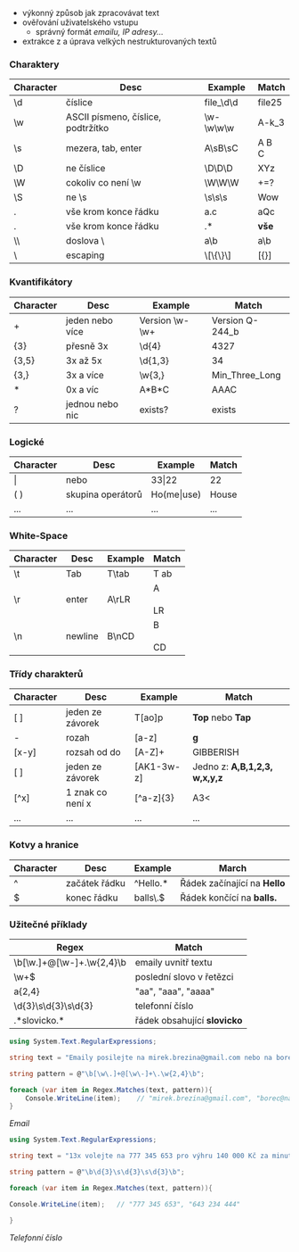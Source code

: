 - výkonný způsob jak zpracovávat text
- ověřování uživatelského vstupu
	- správný formát *emailu, IP adresy...*
- extrakce z a úprava velkých nestrukturovaných textů

### Charaktery
| Character | Desc                               | Example       | Match     |
| --------- | ---------------------------------- | ------------- | --------- |
| \d        | číslice                            | file_\d\d     | file25    |
| \w        | ASCII písmeno, číslice, podtržítko | \w-\w\w\w     | A-k_3     |
| \s        | mezera, tab, enter                 | A\sB\sC       | A B <br>C |
| \D        | ne číslice                         | \D\D\D        | XYz       |
| \W        | cokoliv co není \w                 | \W\W\W        | +=?       |
| \S        | ne \s                              | \s\s\s        | Wow       |
| .         | vše krom konce řádku               | a.c           | aQc       |
| .         | vše krom konce řádku               | .*            | **vše**   |
| \\\       | doslova \                          | a\\b          | a\\b      |
| \         | escaping                           | \\\[\\{\\}\\] | [{}]      |
### Kvantifikátory
| Character | Desc            | Example        | Match           |
| --------- | --------------- | -------------- | --------------- |
| +         | jeden nebo více | Version \w-\w+ | Version Q-244_b |
| {3}       | přesně 3x       | \d{4}          | 4327            |
| {3,5}     | 3x až 5x        | \d{1,3}        | 34              |
| {3,}      | 3x a více       | \w{3,}         | Min_Three_Long  |
| *         | 0x a víc        | A\*B\*C        | AAAC            |
| ?         | jednou nebo nic | exists?        | exists          |
### Logické
| Character | Desc              | Example     | Match |
| --------- | ----------------- | ----------- | ----- |
| \|        | nebo              | 33\|22      | 22    |
| ( )       | skupina operátorů | Ho(me\|use) | House |
| ...       | ...               | ...         | ...   |
### White-Space
| Character | Desc    | Example | Match       |
| --------- | ------- | ------- | ----------- |
| \t        | Tab     | T\tab   | T     ab    |
| \r        | enter   | A\rLR   | A<br><br>LR |
| \n        | newline | B\nCD   | B<br><br>CD |
### Třídy charakterů
| Character | Desc             | Example    | Match                           |
| --------- | ---------------- | ---------- | ------------------------------- |
| [   ]     | jeden ze závorek | T[ao]p     | **Top** nebo **Tap**            |
| -         | rozah            | [a-z]      | **g**                           |
| [x-y]     | rozsah od do     | [A-Z]+     | GIBBERISH                       |
| [   ]     | jeden ze závorek | [AK1-3w-z] | Jedno z: **A,B,1,2,3, w,x,y,z** |
| \[^x]     | 1 znak co není x | \[^a-z]{3} | A3<                             |
| ...       | ...              | ...        | ...                             |
### Kotvy a hranice
| Character | Desc          | Example   | March                         |
| --------- | ------------- | --------- | ----------------------------- |
| ^         | začátek řádku | ^Hello.*  | Řádek začínající na **Hello** |
| $         | konec řádku   | balls\\.$ | Řádek končící na **balls.**   |
### Užitečné příklady
| Regex                        | Match                         |
| ---------------------------- | ----------------------------- |
| \b[\w\.]+@[\w\-]+\.\w{2,4}\b | emaily uvnitř textu           |
| \w+$                         | poslední slovo v řetězci      |
| a{2,4}                       | "aa", "aaa", "aaaa"           |
| \d{3}\s\d{3}\s\d{3}          | telefonní číslo               |
| .\*slovicko.\*               | řádek obsahující **slovicko** |

```csharp
using System.Text.RegularExpressions;

string text = "Emaily posilejte na mirek.brezina@gmail.com nebo na borec@nakonec.cz.";

string pattern = @"\b[\w\.]+@[\w\-]+\.\w{2,4}\b";

foreach (var item in Regex.Matches(text, pattern)){
	Console.WriteLine(item);    // "mirek.brezina@gmail.com", "borec@nakonec.cz"
}
```
*Email*

```csharp
using System.Text.RegularExpressions;

string text = "13x volejte na 777 345 653 pro výhru 140 000 Kč za minutu. Neváhej a volej 643 234 444.";

string pattern = @"\b\d{3}\s\d{3}\s\d{3}\b";

foreach (var item in Regex.Matches(text, pattern)){

Console.WriteLine(item);   // "777 345 653", "643 234 444"

}
```
*Telefonní číslo*